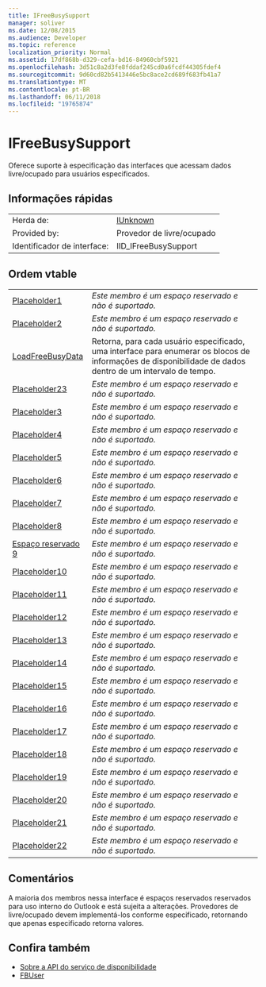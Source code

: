 ```yaml
---
title: IFreeBusySupport
manager: soliver
ms.date: 12/08/2015
ms.audience: Developer
ms.topic: reference
localization_priority: Normal
ms.assetid: 17df868b-d329-cefa-bd16-84960cbf5921
ms.openlocfilehash: 3d51c8a2d3fe8fddaf245cd0a6fcdf44305fdef4
ms.sourcegitcommit: 9d60cd82b5413446e5bc8ace2cd689f683fb41a7
ms.translationtype: MT
ms.contentlocale: pt-BR
ms.lasthandoff: 06/11/2018
ms.locfileid: "19765874"
---
```

# <a name="ifreebusysupport"></a>IFreeBusySupport

Oferece suporte à especificação das interfaces que acessam dados livre/ocupado para usuários especificados. 
  
## <a name="quick-info"></a>Informações rápidas

|||
|:-----|:-----|
|Herda de:  <br/> |[IUnknown](http://msdn.microsoft.com/library/33f1d79a-33fc-4ce5-a372-e08bda378332%28Office.15%29.aspx) <br/> |
|Provided by:  <br/> |Provedor de livre/ocupado  <br/> |
|Identificador de interface:  <br/> |IID_IFreeBusySupport  <br/> |
   
## <a name="vtable-order"></a>Ordem vtable

|||
|:-----|:-----|
|[Placeholder1](ifreebusysupport-placeholder1.md) <br/> | *Este membro é um espaço reservado e não é suportado.*  <br/> |
|[Placeholder2](ifreebusysupport-placeholder2.md) <br/> | *Este membro é um espaço reservado e não é suportado.*  <br/> |
|[LoadFreeBusyData](ifreebusysupport-loadfreebusydata.md) <br/> |Retorna, para cada usuário especificado, uma interface para enumerar os blocos de informações de disponibilidade de dados dentro de um intervalo de tempo.  <br/> |
|[Placeholder23](ifreebusysupport-placeholder23.md) <br/> | *Este membro é um espaço reservado e não é suportado.*  <br/> |
|[Placeholder3](ifreebusysupport-placeholder3.md) <br/> | *Este membro é um espaço reservado e não é suportado.*  <br/> |
|[Placeholder4](ifreebusysupport-placeholder4.md) <br/> | *Este membro é um espaço reservado e não é suportado.*  <br/> |
|[Placeholder5](ifreebusysupport-placeholder5.md) <br/> | *Este membro é um espaço reservado e não é suportado.*  <br/> |
|[Placeholder6](ifreebusysupport-placeholder6.md) <br/> | *Este membro é um espaço reservado e não é suportado.*  <br/> |
|[Placeholder7](ifreebusysupport-placeholder7.md) <br/> | *Este membro é um espaço reservado e não é suportado.*  <br/> |
|[Placeholder8](ifreebusysupport-placeholder8.md) <br/> | *Este membro é um espaço reservado e não é suportado.*  <br/> |
|[Espaço reservado 9](ifreebusysupport-placeholder9.md) <br/> | *Este membro é um espaço reservado e não é suportado.*  <br/> |
|[Placeholder10](ifreebusysupport-placeholder10.md) <br/> | *Este membro é um espaço reservado e não é suportado.*  <br/> |
|[Placeholder11](ifreebusysupport-placeholder11.md) <br/> | *Este membro é um espaço reservado e não é suportado.*  <br/> |
|[Placeholder12](ifreebusysupport-placeholder12.md) <br/> | *Este membro é um espaço reservado e não é suportado.*  <br/> |
|[Placeholder13](ifreebusysupport-placeholder13.md) <br/> | *Este membro é um espaço reservado e não é suportado.*  <br/> |
|[Placeholder14](ifreebusysupport-placeholder14.md) <br/> | *Este membro é um espaço reservado e não é suportado.*  <br/> |
|[Placeholder15](ifreebusysupport-placeholder15.md) <br/> | *Este membro é um espaço reservado e não é suportado.*  <br/> |
|[Placeholder16](ifreebusysupport-placeholder16.md) <br/> | *Este membro é um espaço reservado e não é suportado.*  <br/> |
|[Placeholder17](ifreebusysupport-placeholder17.md) <br/> | *Este membro é um espaço reservado e não é suportado.*  <br/> |
|[Placeholder18](ifreebusysupport-placeholder18.md) <br/> | *Este membro é um espaço reservado e não é suportado.*  <br/> |
|[Placeholder19](ifreebusysupport-placeholder19.md) <br/> | *Este membro é um espaço reservado e não é suportado.*  <br/> |
|[Placeholder20](ifreebusysupport-placeholder20.md) <br/> | *Este membro é um espaço reservado e não é suportado.*  <br/> |
|[Placeholder21](ifreebusysupport-placeholder21.md) <br/> | *Este membro é um espaço reservado e não é suportado.*  <br/> |
|[Placeholder22](ifreebusysupport-placeholder22.md) <br/> | *Este membro é um espaço reservado e não é suportado.*  <br/> |
   
## <a name="remarks"></a>Comentários

A maioria dos membros nessa interface é espaços reservados reservados para uso interno do Outlook e está sujeita a alterações. Provedores de livre/ocupado devem implementá-los conforme especificado, retornando que apenas especificado retorna valores.
  
## <a name="see-also"></a>Confira também

- [Sobre a API do serviço de disponibilidade](about-the-free-busy-api.md)
- [FBUser](fbuser.md)

